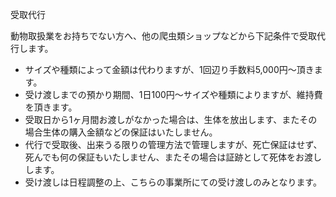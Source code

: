 ---
---

受取代行

動物取扱業をお持ちでない方へ、他の爬虫類ショップなどから下記条件で受取代行します。

* サイズや種類によって金額は代わりますが、1回辺り手数料5,000円〜頂きます。
* 受け渡しまでの預かり期間、1日100円〜サイズや種類によりますが、維持費を頂きます。
* 受取日から1ヶ月間お渡しがなかった場合は、生体を放出します、またその場合生体の購入金額などの保証はいたしません。
* 代行で受取後、出来うる限りの管理方法で管理しますが、死亡保証はせず、死んでも何の保証もいたしません、またその場合は証跡として死体をお渡しします。
* 受け渡しは日程調整の上、こちらの事業所にての受け渡しのみとなります。
